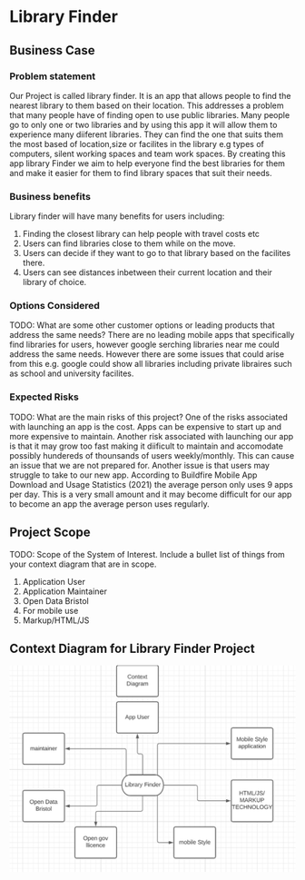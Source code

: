 # Library Finder

## Business Case

### Problem statement
Our Project is called library finder. It is an app that allows people to find the nearest library to them based on their location. This addresses a problem that many people have of finding open to use public libraries. Many people go to only one or two libraries and by using this app it will allow them to experience many diiferent libraries. They can find the one that suits them the most based of location,size or facilites in the library e.g types of computers, silent working spaces and team work spaces. By creating this app library Finder we aim to help everyone find the best libraries for them and make it easier for them to find library spaces that suit their needs.

### Business benefits
Library finder will have many benefits for users including:
1. Finding the closest library can help people with travel costs etc
2. Users can find libraries close to them while on the move.
3. Users can decide if they want to go to that library based on the facilites there.
4. Users can see distances inbetween their current location and their library of choice.

### Options Considered
TODO: What are some other customer options or leading products that address the same needs?
There are no leading mobile apps that specifically find libraries for users, however google serching libraries near me could address the same needs. However there are some issues that could arise from this e.g. google could show all libraries including private libraires such as school and university facilites. 

### Expected Risks
TODO: What are the main risks of this project?
One of the risks associated with launching an app is the cost. Apps can be expensive to start up and more expensive to maintain. Another risk associated with launching our app is that it may grow too fast making it diificult to maintain and accomodate possibly hundereds of thounsands of users weekly/monthly. This can cause an issue that we are not prepared for. Another issue is that users may struggle to take to our new app. According to Buildfire Mobile App Download and Usage Statistics (2021) the average person only uses 9 apps per day. This is a very small amount and it may become difficult for our app to become an app the average person uses regularly.

## Project Scope
TODO: Scope of the System of Interest. Include a bullet list of things from your context diagram that are in scope.
1. Application User 
2. Application Maintainer
3. Open Data Bristol
4. For mobile use 
5. Markup/HTML/JS



## Context Diagram for Library Finder Project
![Context Diagram for Library Finder Project](images/contextDiagram.png)
